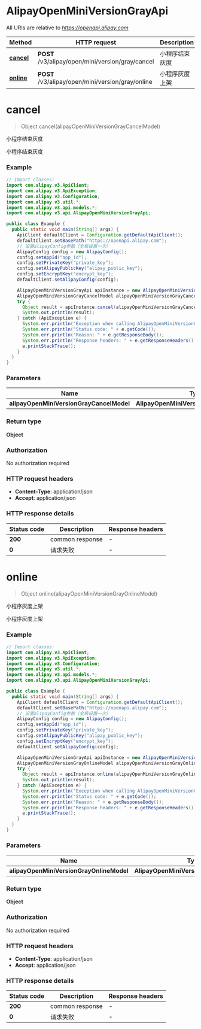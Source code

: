 # AlipayOpenMiniVersionGrayApi

All URIs are relative to *https://openapi.alipay.com*

| Method | HTTP request | Description |
|------------- | ------------- | -------------|
| [**cancel**](AlipayOpenMiniVersionGrayApi.md#cancel) | **POST** /v3/alipay/open/mini/version/gray/cancel | 小程序结束灰度 |
| [**online**](AlipayOpenMiniVersionGrayApi.md#online) | **POST** /v3/alipay/open/mini/version/gray/online | 小程序灰度上架 |


<a name="cancel"></a>
# **cancel**
> Object cancel(alipayOpenMiniVersionGrayCancelModel)

小程序结束灰度

小程序结束灰度

### Example
```java
// Import classes:
import com.alipay.v3.ApiClient;
import com.alipay.v3.ApiException;
import com.alipay.v3.Configuration;
import com.alipay.v3.util.*;
import com.alipay.v3.api.models.*;
import com.alipay.v3.api.AlipayOpenMiniVersionGrayApi;

public class Example {
  public static void main(String[] args) {
    ApiClient defaultClient = Configuration.getDefaultApiClient();
    defaultClient.setBasePath("https://openapi.alipay.com");
    // 设置alipayConfig参数（全局设置一次）
    AlipayConfig config = new AlipayConfig();
    config.setAppId("app_id");
    config.setPrivateKey("private_key");
    config.setAlipayPublicKey("alipay_public_key");
    config.setEncryptKey("encrypt_key");
    defaultClient.setAlipayConfig(config);

    AlipayOpenMiniVersionGrayApi apiInstance = new AlipayOpenMiniVersionGrayApi(defaultClient);
    AlipayOpenMiniVersionGrayCancelModel alipayOpenMiniVersionGrayCancelModel = new AlipayOpenMiniVersionGrayCancelModel(); // AlipayOpenMiniVersionGrayCancelModel | 
    try {
      Object result = apiInstance.cancel(alipayOpenMiniVersionGrayCancelModel);
      System.out.println(result);
    } catch (ApiException e) {
      System.err.println("Exception when calling AlipayOpenMiniVersionGrayApi#cancel");
      System.err.println("Status code: " + e.getCode());
      System.err.println("Reason: " + e.getResponseBody());
      System.err.println("Response headers: " + e.getResponseHeaders());
      e.printStackTrace();
    }
  }
}
```

### Parameters

| Name | Type | Description  | Notes |
|------------- | ------------- | ------------- | -------------|
| **alipayOpenMiniVersionGrayCancelModel** | **AlipayOpenMiniVersionGrayCancelModel**|  | [optional] |

### Return type

**Object**

### Authorization

No authorization required

### HTTP request headers

 - **Content-Type**: application/json
 - **Accept**: application/json

### HTTP response details
| Status code | Description | Response headers |
|-------------|-------------|------------------|
| **200** | common response |  -  |
| **0** | 请求失败 |  -  |

<a name="online"></a>
# **online**
> Object online(alipayOpenMiniVersionGrayOnlineModel)

小程序灰度上架

小程序灰度上架

### Example
```java
// Import classes:
import com.alipay.v3.ApiClient;
import com.alipay.v3.ApiException;
import com.alipay.v3.Configuration;
import com.alipay.v3.util.*;
import com.alipay.v3.api.models.*;
import com.alipay.v3.api.AlipayOpenMiniVersionGrayApi;

public class Example {
  public static void main(String[] args) {
    ApiClient defaultClient = Configuration.getDefaultApiClient();
    defaultClient.setBasePath("https://openapi.alipay.com");
    // 设置alipayConfig参数（全局设置一次）
    AlipayConfig config = new AlipayConfig();
    config.setAppId("app_id");
    config.setPrivateKey("private_key");
    config.setAlipayPublicKey("alipay_public_key");
    config.setEncryptKey("encrypt_key");
    defaultClient.setAlipayConfig(config);

    AlipayOpenMiniVersionGrayApi apiInstance = new AlipayOpenMiniVersionGrayApi(defaultClient);
    AlipayOpenMiniVersionGrayOnlineModel alipayOpenMiniVersionGrayOnlineModel = new AlipayOpenMiniVersionGrayOnlineModel(); // AlipayOpenMiniVersionGrayOnlineModel | 
    try {
      Object result = apiInstance.online(alipayOpenMiniVersionGrayOnlineModel);
      System.out.println(result);
    } catch (ApiException e) {
      System.err.println("Exception when calling AlipayOpenMiniVersionGrayApi#online");
      System.err.println("Status code: " + e.getCode());
      System.err.println("Reason: " + e.getResponseBody());
      System.err.println("Response headers: " + e.getResponseHeaders());
      e.printStackTrace();
    }
  }
}
```

### Parameters

| Name | Type | Description  | Notes |
|------------- | ------------- | ------------- | -------------|
| **alipayOpenMiniVersionGrayOnlineModel** | **AlipayOpenMiniVersionGrayOnlineModel**|  | [optional] |

### Return type

**Object**

### Authorization

No authorization required

### HTTP request headers

 - **Content-Type**: application/json
 - **Accept**: application/json

### HTTP response details
| Status code | Description | Response headers |
|-------------|-------------|------------------|
| **200** | common response |  -  |
| **0** | 请求失败 |  -  |

